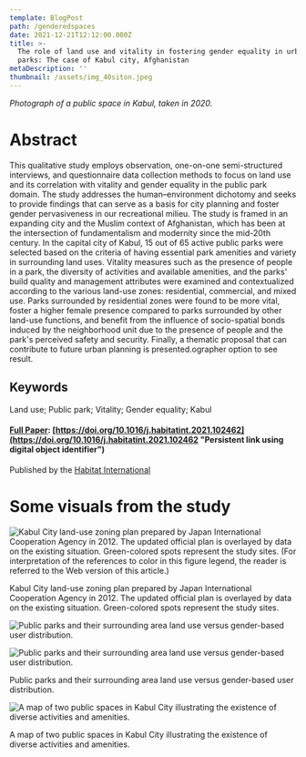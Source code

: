 ```yaml
---
template: BlogPost
path: /genderedspaces
date: 2021-12-21T12:12:00.000Z
title: >-
  The role of land use and vitality in fostering gender equality in urban public
  parks: The case of Kabul city, Afghanistan
metaDescription: ''
thumbnail: /assets/img_40siton.jpeg
---
```

*Photograph of a public space in Kabul, taken in 2020.*



# Abstract

This qualitative study employs observation, one-on-one semi-structured interviews, and questionnaire data collection methods to focus on land use and its correlation with vitality and gender equality in the public park domain. The study addresses the human–environment dichotomy and seeks to provide findings that can serve as a basis for city planning and foster gender pervasiveness in our recreational milieu. The study is framed in an expanding city and the Muslim context of Afghanistan, which has been at the intersection of fundamentalism and modernity since the mid-20th century. In the capital city of Kabul, 15 out of 65 active public parks were selected based on the criteria of having essential park amenities and variety in surrounding land uses. Vitality measures such as the presence of people in a park, the diversity of activities and available amenities, and the parks' build quality and management attributes were examined and contextualized according to the various land-use zones: residential, commercial, and mixed use. Parks surrounded by residential zones were found to be more vital, foster a higher female presence compared to parks surrounded by other land-use functions, and benefit from the influence of socio-spatial bonds induced by the neighborhood unit due to the presence of people and the park's perceived safety and security. Finally, a thematic proposal that can contribute to future urban planning is presented.ographer option to see result.

## Keywords

Land use; Public park; Vitality; Gender equality; Kabul

#### **[F﻿ull Paper](https://doi.org/10.1016/j.habitatint.2021.102462): [https://doi.org/10.1016/j.habitatint.2021.102462](https://doi.org/10.1016/j.habitatint.2021.102462 "Persistent link using digital object identifier")**

P﻿ublished by the [Habitat International](https://www.sciencedirect.com/journal/habitat-international "Go to Habitat International on ScienceDirect")

# Some visuals from the study

![Kabul City land-use zoning plan prepared by Japan International Cooperation Agency in 2012. The updated official plan is overlayed by data on the existing situation. Green-colored spots represent the study sites. (For interpretation of the references to color in this figure legend, the reader is referred to the Web version of this article.)](/assets/1-s2.0-S019739752100151X-gr1_lrg.jpg)

Kabul City land-use zoning plan prepared by Japan International Cooperation Agency in 2012. The updated official plan is overlayed by data on the existing situation. Green-colored spots represent the study sites.

![](/assets/1-s2.0-S019739752100151X-gr3a_lrg.jpg "Public parks and their surrounding area land use versus gender-based user distribution.")

![Public parks and their surrounding area land use versus gender-based user distribution.](/assets/1-s2.0-S019739752100151X-gr3b_lrg.jpg)

Public parks and their surrounding area land use versus gender-based user distribution.

![A map of two public spaces in Kabul City illustrating the existence of diverse activities and amenities.](/assets/1-s2.0-S019739752100151X-gr5_lrg.jpg)

A map of two public spaces in Kabul City illustrating the existence of diverse activities and amenities.
